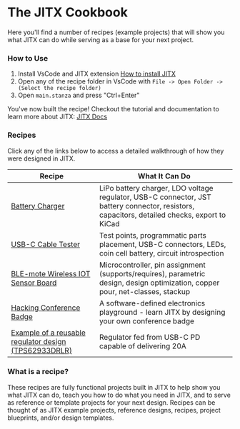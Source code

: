# The JITX Cookbook

Here you'll find a number of recipes (example projects) that will show you what JITX can do while serving as a base for your next project.

### How to Use

1. Install VsCode and JITX extension [How to install JITX](https://docs.jitx.com/faq/installationinstructions.html)
2. Open any of the recipe folder in VsCode with `File -> Open Folder -> (Select the recipe folder)`
3. Open `main.stanza` and press "Ctrl+Enter"

You've now built the recipe! Checkout the tutorial and documentation to learn more about JITX: [JITX Docs](https://docs.jitx.com/)

### Recipes

Click any of the links below to access a detailed walkthrough of how they were designed in JITX.

| Recipe                                                                 | What It Can Do                                                                                                                               |
| -------------                                                          | -------------                                                                                                                                |
| [Battery Charger](./battery_charger_design/)                           | LiPo battery charger, LDO voltage regulator, USB-C connector, JST battery connector, resistors, capacitors, detailed checks, export to KiCad |
| [USB-C Cable Tester](./usb_c_cable_tester/)                            | Test points, programmatic parts placement, USB-C connectors, LEDs, coin cell battery, circuit introspection                                  |
| [BLE-mote Wireless IOT Sensor Board](./ble_mote_esp32_iot_board/)      | Microcontroller, pin assignment (supports/requires), parametric design, design optimization, copper pour, net-classes, stackup               |
| [Hacking Conference Badge](./hacking_conference_badge/)                | A software-defined electronics playground - learn JITX by designing your own conference badge                                                |
| [Example of a reusable regulator design (TPS62933DRLR)](./regulator-example/) | Regulator fed from USB-C PD capable of delivering 20A |

### What is a recipe?

These recipes are fully functional projects built in JITX to help show you what JITX can do, teach you how to do what you need in JITX, and to serve as reference or template projects for your next design. Recipes can be thought of as JITX example projects, reference designs, recipes, project blueprints, and/or design templates.
